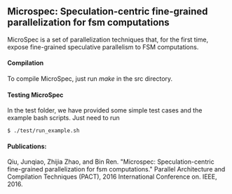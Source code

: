 ## Microspec: Speculation-centric fine-grained parallelization for fsm computations

MicroSpec is a set of parallelization techniques that, for the first time, expose fine-grained speculative parallelism to FSM computations.


#### Compilation

To compile MicroSpec, just run *make* in the src directory.

#### Testing MicroSpec

In the test folder, we have provided some simple test cases and the example bash scripts.
Just need to run 

```
$ ./test/run_example.sh
```

#### Publications:
Qiu, Junqiao, Zhijia Zhao, and Bin Ren. "Microspec: Speculation-centric fine-grained parallelization for fsm computations." Parallel Architecture and Compilation Techniques (PACT), 2016 International Conference on. IEEE, 2016.
